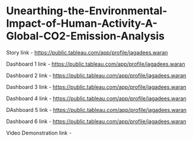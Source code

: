 # Unearthing-the-Environmental-Impact-of-Human-Activity-A-Global-CO2-Emission-Analysis

Story link - https://public.tableau.com/app/profile/jagadees.waran

Dashboard 1 link - https://public.tableau.com/app/profile/jagadees.waran

Dashboard 2 link - https://public.tableau.com/app/profile/jagadees.waran

Dashboard 3 link - https://public.tableau.com/app/profile/jagadees.waran

Dashboard 4 link - https://public.tableau.com/app/profile/jagadees.waran

DAshboard 5 link - https://public.tableau.com/app/profile/jagadees.waran

Dashboard 6 link - https://public.tableau.com/app/profile/jagadees.waran

Video Demonstration link - 
